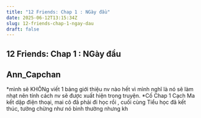 ```yaml
---
title: "12 Friends: Chap 1 : NGày đầu"
date: 2025-06-12T13:15:34Z
slug: 12-friends-chap-1-ngay-dau
draft: false
---
```


## 12 Friends: Chap 1 : NGày đầu

## Ann_Capchan

*mình sẽ KHÔNg viết 1 bảng giới thiệu nv nào hết vì mình nghĩ là nó sẽ làm nhạt nên tính cách nv sẽ được xuất hiện trong truyện.
*Cố
                                                            Chap 1
Cạch
Ma kết dập điện thoại, mai cô đã phải đi học rồi , cuối cùng Tiểu học đã kết thúc, tưởng chừng như nó bình thường nhưng kh